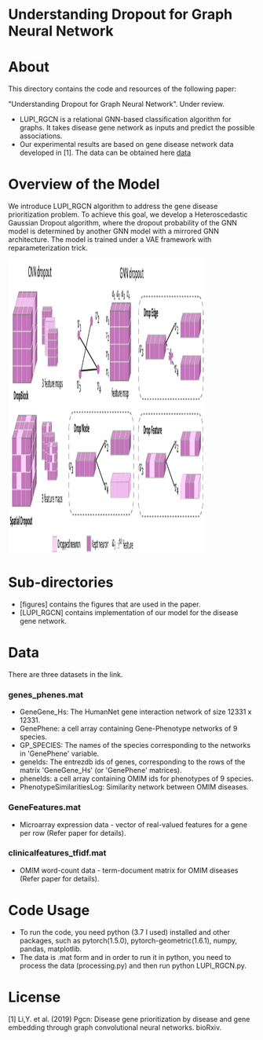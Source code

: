 # Understanding Dropout for Graph Neural Network

About
====

This directory contains the code and resources of the following paper:

"Understanding Dropout for Graph Neural Network". Under review.

- LUPI_RGCN is a relational GNN-based classification algorithm for graphs. It takes disease gene network as inputs and predict the possible associations.  
- Our experimental results are based on gene disease network data developed in [1]. The data can be obtained here [data](https://drive.google.com/drive/folders/1y5ZSxHq6psjfVE2OreyjJQ7xsZlIq4kL?usp=sharing)

Overview of the Model
====
We introduce LUPI_RGCN algorithm to address the gene disease prioritization problem. To achieve this goal, we develop a Heteroscedastic Gaussian Dropout algorithm, where the dropout probability of the GNN model is determined by another GNN model with a mirrored GNN architecture. The model is trained under a VAE framework with reparameterization trick. 

<img width="400" height="600" src="https://github.com/juanshu30/GNNDropout/blob/main/Figure/dropout_schemes2.pdf">

Sub-directories
====
- [figures] contains the figures that are used in the paper.
- [LUPI_RGCN] contains implementation of our model for the disease gene network.

Data
====
There are three datasets in the link. 

### genes_phenes.mat

- GeneGene_Hs: The HumanNet gene interaction network of size 12331 x 12331.
- GenePhene: a cell array containing Gene-Phenotype networks of 9 species.
- GP_SPECIES: The names of the species corresponding to the networks in 'GenePhene' variable.
- geneIds: The entrezdb ids of genes, corresponding to the rows of the matrix 'GeneGene_Hs' (or 'GenePhene' matrices).
- pheneIds: a cell array containing OMIM ids for phenotypes of 9 species.
- PhenotypeSimilaritiesLog: Similarity network between OMIM diseases.

### GeneFeatures.mat
- Microarray expression data - vector of real-valued features for a gene per row (Refer paper for details).

### clinicalfeatures_tfidf.mat
- OMIM word-count data - term-document matrix for OMIM diseases (Refer paper for details).

Code Usage
====
- To run the code, you need python (3.7 I used) installed and other packages, such as pytorch(1.5.0), pytorch-geometric(1.6.1), numpy, pandas, matplotlib. 
- The data is .mat form and in order to run it in python, you need to process the data (processing.py) and then run python LUPI_RGCN.py.

License
====
[1] Li,Y. et al. (2019) Pgcn: Disease gene prioritization by disease and gene embedding through graph convolutional neural networks. bioRxiv.
